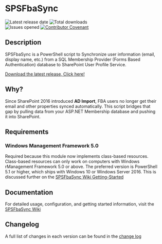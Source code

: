 # SPSFbaSync

![Latest release date](https://img.shields.io/github/release-date/luigilink/SPSFbaSync.svg?style=flat)
![Total downloads](https://img.shields.io/github/downloads/luigilink/SPSFbaSync/total.svg?style=flat)  
![Issues opened](https://img.shields.io/github/issues/luigilink/SPSFbaSync.svg?style=flat)
[![Contributor Covenant](https://img.shields.io/badge/Contributor%20Covenant-2.1-4baaaa.svg)](code_of_conduct.md)

## Description

SPSFbaSync is a PowerShell script to Synchronize user information (email, display name, etc.) from a SQL Membership Provider (Forms Based Authentication) database to SharePoint User Profile Service.

[Download the latest release, Click here!](https://github.com/luigilink/SPSFbaSync/releases/latest)

## Why?

Since SharePoint 2016 introduced **AD Import**, FBA users no longer get their email and other properties synced automatically. This script bridges that gap by pulling data from your ASP.NET Membership database and pushing it into SharePoint.

## Requirements

### Windows Management Framework 5.0

Required because this module now implements class-based resources.
Class-based resources can only work on computers with Windows rManagement Framework 5.0 or above.
The preferred version is PowerShell 5.1 or higher, which ships with Windows 10 or Windows Server 2016.
This is discussed further on the [SPSFbaSync Wiki Getting-Started](https://github.com/luigilink/SPSFbaSync/wiki/Getting-Started)

## Documentation

For detailed usage, configuration, and getting started information, visit the [SPSFbaSync Wiki](https://github.com/luigilink/SPSFbaSync/wiki)

## Changelog

A full list of changes in each version can be found in the [change log](CHANGELOG.md)
